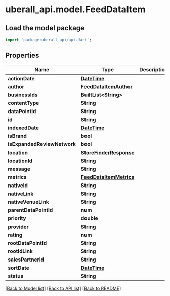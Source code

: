 # uberall_api.model.FeedDataItem

## Load the model package
```dart
import 'package:uberall_api/api.dart';
```

## Properties
Name | Type | Description | Notes
------------ | ------------- | ------------- | -------------
**actionDate** | [**DateTime**](DateTime.md) |  | [optional] 
**author** | [**FeedDataItemAuthor**](FeedDataItemAuthor.md) |  | [optional] 
**businessIds** | **BuiltList&lt;String&gt;** |  | [optional] 
**contentType** | **String** |  | [optional] 
**dataPointId** | **String** |  | [optional] 
**id** | **String** |  | [optional] 
**indexedDate** | [**DateTime**](DateTime.md) |  | [optional] 
**isBrand** | **bool** |  | [optional] 
**isExpandedReviewNetwork** | **bool** |  | [optional] 
**location** | [**StoreFinderResponse**](StoreFinderResponse.md) |  | [optional] 
**locationId** | **String** |  | [optional] 
**message** | **String** |  | [optional] 
**metrics** | [**FeedDataItemMetrics**](FeedDataItemMetrics.md) |  | [optional] 
**nativeId** | **String** |  | [optional] 
**nativeLink** | **String** |  | [optional] 
**nativeVenueLink** | **String** |  | [optional] 
**parentDataPointId** | **num** |  | [optional] 
**priority** | **double** |  | [optional] 
**provider** | **String** |  | [optional] 
**rating** | **num** |  | [optional] 
**rootDataPointId** | **String** |  | [optional] 
**rootIdLink** | **String** |  | [optional] 
**salesPartnerId** | **String** |  | [optional] 
**sortDate** | [**DateTime**](DateTime.md) |  | [optional] 
**status** | **String** |  | [optional] 

[[Back to Model list]](../README.md#documentation-for-models) [[Back to API list]](../README.md#documentation-for-api-endpoints) [[Back to README]](../README.md)


